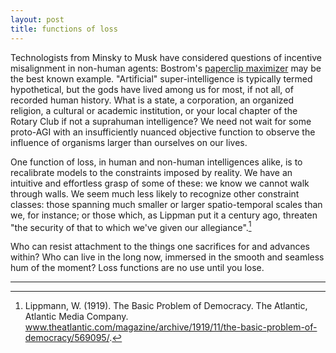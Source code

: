 ```yaml
---
layout: post
title: functions of loss
---
```


Technologists from Minsky to Musk have considered questions of incentive misalignment in non-human agents: Bostrom's [paperclip maximizer](https://nickbostrom.com/ethics/ai.html) may be the best known example. "Artificial" super-intelligence is typically termed hypothetical, but the gods have lived among us for most, if not all, of recorded human history. What is a state, a corporation, an organized religion, a cultural or academic institution, or your local chapter of the Rotary Club if not a suprahuman intelligence? We need not wait for some proto-AGI with an insufficiently nuanced objective function to observe the influence of organisms larger than ourselves on our lives.

One function of loss, in human and non-human intelligences alike, is to recalibrate models to the constraints imposed by reality. We have an intuitive and effortless grasp of some of these: we know we cannot walk through walls. We seem much less likely to recognize other constraint classes: those spanning much smaller or larger spatio-temporal scales than we, for instance; or those which, as Lippman put it a century ago, threaten "the security of that to which we've given our allegiance".[^1]

Who can resist attachment to the things one sacrifices for and advances within? Who can live in the long now, immersed in the smooth and seamless hum of the moment? Loss functions are no use until you lose.

---

[^1]: Lippmann, W. (1919). The Basic Problem of Democracy. The Atlantic, Atlantic Media Company. <a href="www.theatlantic.com/magazine/archive/1919/11/the-basic-problem-of-democracy/569095/">www.theatlantic.com/magazine/archive/1919/11/the-basic-problem-of-democracy/569095/</a>. 
